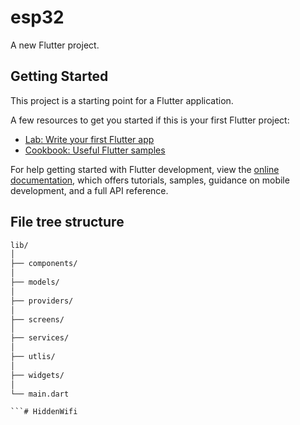 # esp32

A new Flutter project.

## Getting Started

This project is a starting point for a Flutter application.

A few resources to get you started if this is your first Flutter project:

- [Lab: Write your first Flutter app](https://docs.flutter.dev/get-started/codelab)
- [Cookbook: Useful Flutter samples](https://docs.flutter.dev/cookbook)

For help getting started with Flutter development, view the
[online documentation](https://docs.flutter.dev/), which offers tutorials,
samples, guidance on mobile development, and a full API reference.


## File tree structure

``` txt
lib/
│
├── components/
│
├── models/
│
├── providers/
│
├── screens/
│
├── services/
│
├── utlis/
│
├── widgets/
│
└── main.dart

```# HiddenWifi

